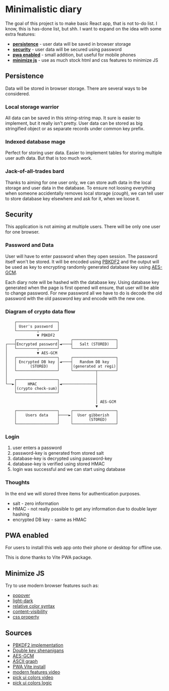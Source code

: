 # Minimalistic diary

The goal of this project is to make basic React app, that is not to-do list. I know, this is has-done list, but shh. I want to expand on the idea with some extra features:

-   [**persistence**](#persistence) - user data will be saved in browser storage
-   [**security**](#security) - user data will be secured using password
-   [**pwa enabled**](#pwa-enabled) - small addition, but useful for mobile phones
-   [**minimize js**](#minimize-js) - use as much stock html and css features to minimize JS

## Persistence

Data will be stored in browser storage. There are several ways to be considered.

### Local storage warrior

All data can be saved in this string-string map. It sure is easier to implement, but it really isn't pretty. User data can be stored as big stringified object or as separate records under common key prefix.

### Indexed database mage

Perfect for storing user data. Easier to implement tables for storing multiple user auth data. But that is too much work.

### Jack-of-all-trades bard

Thanks to aiming for one user only, we can store auth data in the local storage and user data in the database. To ensure not loosing everything when someone accidentally removes local storage (_cough_), we can tell user to store database key elsewhere and ask for it, when we loose it.

## Security

This application is not aiming at multiple users. There will be only one user for one browser.

### Password and Data

User will have to enter password when they open session. The password itself won't be stored. It will be encoded using [PBKDF2](https://en.wikipedia.org/wiki/PBKDF2) and the output will be used as key to encrypting randomly generated database key using [AES-GCM](https://www.cryptopp.com/wiki/GCM_Mode).

Each diary note will be hashed with the database key. Using database key generated when the page is first opened will ensure, that user will be able to change password. For new password all we have to do is decode the old password with the old password key and encode with the new one.

### Diagram of crypto data flow

```
    ┌──────────────────┐
    │ User's password  │
    └─────────┬────────┘
              ▼ PBKDF2
    ┌──────────────────┐     ┌───────────────────┐
┌───┤Encrypted password│◄────┤   Salt (STORED)   │
│   └─────────┬────────┘     └───────────────────┘
│             ▼ AES-GCM
│   ┌──────────────────┐     ┌───────────────────┐
│   │ Encrypted DB key │◄────┤   Random DB key   │
│   │      (STORED)    │     │(generated at regi)│
│   └──────────────────┘     └──────────┬────────┘
│                                       │
│   ┌──────────────────┐                │
└──►│     HMAC         │◄───────────────┤
    │(crypto check-sum)│                │
    └──────────────────┘                │
                                        │
                                        │ AES-GCM
                                        ▼
    ┌──────────────────┐     ┌───────────────────┐
    │    Users data    ├────►│  User gibberish   │
    │                  │     │       (STORED)    │
    └──────────────────┘     └───────────────────┘
```

### Login

1. user enters a password
1. password-key is generated from stored salt
1. database-key is decrypted using password-key
1. database-key is verified using stored HMAC
1. login was successful and we can start using database

### Thoughts

In the end we will stored three items for authentication purposes.

-   salt - zero information
-   HMAC - not really possible to get any information due to double layer hashing
-   encrypted DB key - same as HMAC

## PWA enabled

For users to install this web app onto their phone or desktop for offline use.

This is done thanks to Vite PWA package.

## Minimize JS

Try to use modern browser features such as:

-   [popover](https://www.w3schools.com/tags/att_popover.asp)
-   [light-dark](https://developer.mozilla.org/en-US/docs/Web/CSS/color_value/light-dark)
-   [relative color syntax](https://codepen.io/fbernack/pen/jEbegJg)
-   [content-visibility](https://content-visibility-demo-igp4j.sevalla.page/)
-   [css property](https://css-tricks.com/almanac/rules/p/property/)

## Sources

-   [PBKDF2 implementation](https://mojoauth.com/hashing/pbkdf2-in-javascript-in-browser/)
-   [Double key shenanigans](https://stackoverflow.com/questions/27608474/do-modern-browsers-encrypt-or-otherwise-protect-indexeddb-storage#comment131712139_27608507)
-   [AES-GCM](https://developer.mozilla.org/en-US/docs/Web/API/SubtleCrypto/deriveKey)
-   [ASCII graph](https://asciiflow.com/#/)
-   [PWA Vite install](https://www.saurabhmisra.dev/setup-react-pwa-using-vite/)
-   [modern features video](https://www.youtube.com/watch?v=55uUK-iJeNM)
-   [pick ui colors video](https://www.youtube.com/watch?v=vvPklRN0Tco)
-   [pick ui colors logic](https://codepen.io/whosajid/pen/QwbZOzG)

